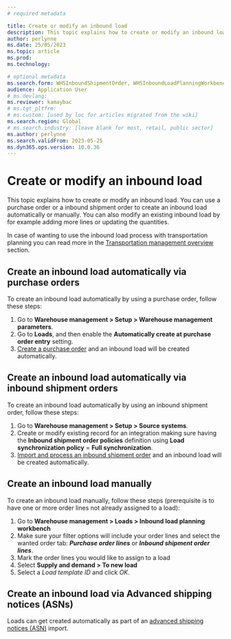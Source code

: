 ```yaml
---
# required metadata

title: Create or modify an inbound load
description: This topic explains how to create or modify an inbound load.
author: perlynne
ms.date: 25/05/2023
ms.topic: article
ms.prod: 
ms.technology: 

# optional metadata
ms.search.form: WHSInboundShipmentOrder, WHSInboundLoadPlanningWorkbench, WHSParameters
audience: Application User
# ms.devlang: 
ms.reviewer: kamaybac
# ms.tgt_pltfrm: 
# ms.custom: [used by loc for articles migrated from the wiki]
ms.search.region: Global
# ms.search.industry: [leave blank for most, retail, public sector]
ms.author: perlynne
ms.search.validFrom: 2023-05-25
ms.dyn365.ops.version: 10.0.36
---
```


# Create or modify an inbound load

This topic explains how to create or modify an inbound load. You can use a purchase order or a inbound shipment order to create an inbound load automatically or manually. You can also modify an existing inbound load by for example adding more lines or updating the quantities.

In case of wanting to use the inbound load process with transportation planning you can read more in the [Transportation management overview](../transportation/transportation-management-overview.md) section.

## Create an inbound load automatically via purchase orders

To create an inbound load automatically by using a purchase order, follow these steps:

1. Go to **Warehouse management > Setup > Warehouse management parameters**.
2. Go to **Loads**, and then enable the **Automatically create at purchase order entry** setting.
3. [Create a purchase order](../procurement/tasks/create-purchase-order.md) and an inbound load will be created automatically.

## Create an inbound load automatically via inbound shipment orders

To create an inbound load automatically by using an inbound shipment order, follow these steps:

1. Go to **Warehouse management > Setup > Source systems**.
2. Create or modify existing record for an integration making sure having the **Inbound shipment order policies** definition using **Load synchronization policy** = **Full synchronization**.
3. [Import and process an inbound shipment order](supply-chain-management-warehouse-only-mode.md#simple-inbound-shipment-order-message-example) and an inbound load will be created automatically.

## Create an inbound load manually

To create an inbound load manually, follow these steps (prerequisite is to have one or more order lines not already assigned to a load):

1. Go to **Warehouse management > Loads > Inbound load planning workbench**
1. Make sure your filter options will include your order lines and select the wanted order tab: **_Purchase order lines_** or **_Inbound shipment order lines_**.
1. Mark the order lines you would like to assign to a load
1. Select **Supply and demand > To new load**
1. Select a _Load template ID_ and click _OK_.

## Create an inbound load via Advanced shipping notices (ASNs)

Loads can get created automatically as part of an [advanced shipping notices (ASN)](import-asn-data-entity.md) import.
